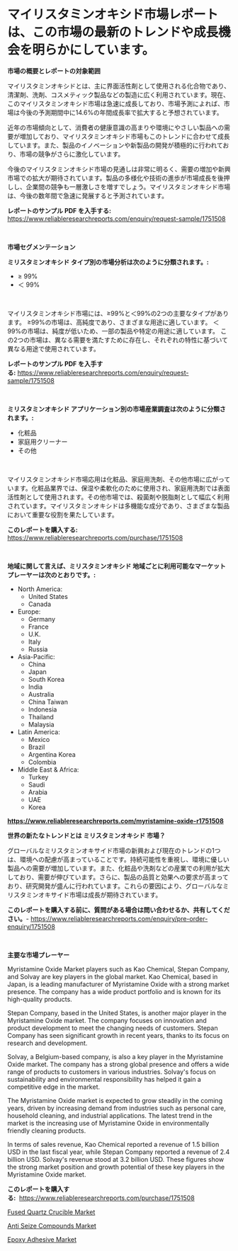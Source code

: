 <p><h1>マイリスタミンオキシド市場レポートは、この市場の最新のトレンドや成長機会を明らかにしています。</h1></p><p><strong>市場の概要とレポートの対象範囲</strong></p>
<p><p>マイリスタミンオキシドとは、主に界面活性剤として使用される化合物であり、清潔剤、洗剤、コスメティック製品などの製造に広く利用されています。現在、このマイリスタミンオキシド市場は急速に成長しており、市場予測によれば、市場は今後の予測期間中に14.6%の年間成長率で拡大すると予想されています。</p><p>近年の市場傾向として、消費者の健康意識の高まりや環境にやさしい製品への需要が増加しており、マイリスタミンオキシド市場もこのトレンドに合わせて成長しています。また、製品のイノベーションや新製品の開発が積極的に行われており、市場の競争がさらに激化しています。</p><p>今後のマイリスタミンオキシド市場の見通しは非常に明るく、需要の増加や新興市場での拡大が期待されています。製品の多様化や技術の進歩が市場成長を後押しし、企業間の競争も一層激しさを増すでしょう。マイリスタミンオキシド市場は、今後の数年間で急速に発展すると予測されています。</p></p>
<p><strong>レポートのサンプル PDF を入手する:</strong> <a href="https://www.reliableresearchreports.com/enquiry/request-sample/1751508">https://www.reliableresearchreports.com/enquiry/request-sample/1751508</a></p>
<p>&nbsp;</p>
<p><strong>市場セグメンテーション</strong></p>
<p><strong>ミリスタミンオキシド タイプ別の市場分析は次のように分類されます。:</strong></p>
<p><ul><li>≥ 99%</li><li>＜ 99%</li></ul></p>
<p>&nbsp;</p>
<p><p>マイリスタミンオキシド市場には、≥99%と＜99%の2つの主要なタイプがあります。 ≥99%の市場は、高純度であり、さまざまな用途に適しています。 ＜99%の市場は、純度が低いため、一部の製品や特定の用途に適しています。 この2つの市場は、異なる需要を満たすために存在し、それぞれの特性に基づいて異なる用途で使用されています。</p></p>
<p><strong>レポートのサンプル PDF を入手する:</strong>&nbsp;<a href="https://www.reliableresearchreports.com/enquiry/request-sample/1751508">https://www.reliableresearchreports.com/enquiry/request-sample/1751508</a></p>
<p>&nbsp;</p>
<p><strong> ミリスタミンオキシド アプリケーション別の市場産業調査は次のように分類されます。:</strong></p>
<p><ul><li>化粧品</li><li>家庭用クリーナー</li><li>その他</li></ul></p>
<p>&nbsp;</p>
<p><p>マイリスタミンオキシド市場応用は化粧品、家庭用洗剤、その他市場に広がっています。化粧品業界では、保湿や柔軟化のために使用され、家庭用洗剤では表面活性剤として使用されます。その他市場では、殺菌剤や脱脂剤として幅広く利用されています。マイリスタミンオキシドは多機能な成分であり、さまざまな製品において重要な役割を果たしています。</p></p>
<p><strong>このレポートを購入する:</strong>&nbsp; <a href="https://www.reliableresearchreports.com/purchase/1751508">https://www.reliableresearchreports.com/purchase/1751508</a></p>
<p>&nbsp;</p>
<p><strong>地域に関して言えば、ミリスタミンオキシド 地域ごとに利用可能なマーケットプレーヤーは次のとおりです。:</strong></p>
<p><ul>
    <li>
        North America:
        <ul>
            <li>United States</li>
            <li>Canada</li>
        </ul>
    </li>
    <li>
        Europe:
        <ul>
            <li>Germany</li>
            <li>France</li>
            <li>U.K.</li>
            <li>Italy</li>
            <li>Russia</li>
        </ul>
    </li>
    <li>
        Asia-Pacific:
        <ul>
            <li>China</li>
            <li>Japan</li>
            <li>South Korea</li>
            <li>India</li>
            <li>Australia</li>
            <li>China Taiwan</li>
            <li>Indonesia</li>
            <li>Thailand</li>
            <li>Malaysia</li>
        </ul>
    </li>
    <li>
        Latin America:
        <ul>
            <li>Mexico</li>
            <li>Brazil</li>
            <li>Argentina Korea</li>
            <li>Colombia</li>
        </ul>
    </li>
    <li>
        Middle East & Africa:
        <ul>
            <li>Turkey</li>
            <li>Saudi</li>
            <li>Arabia</li>
            <li>UAE</li>
            <li>Korea</li>
        </ul>
    </li>
    </ul></p>
<p><strong><a href="https://www.reliableresearchreports.com/myristamine-oxide-r1751508">https://www.reliableresearchreports.com/myristamine-oxide-r1751508</a></strong>&nbsp;</p>
<p><strong>世界の新たなトレンドとは ミリスタミンオキシド 市場？</strong></p>
<p><p>グローバルなミリスタミンオキサイド市場の新興および現在のトレンドの1つは、環境への配慮が高まっていることです。持続可能性を重視し、環境に優しい製品への需要が増加しています。また、化粧品や洗剤などの産業での利用が拡大しており、需要が伸びています。さらに、製品の品質と効果への要求が高まっており、研究開発が盛んに行われています。これらの要因により、グローバルなミリスタミンオキサイド市場は成長が期待されています。</p></p>
<p><strong>このレポートを購入する前に、質問がある場合は問い合わせるか、共有してください。</strong>- <a href="https://www.reliableresearchreports.com/enquiry/pre-order-enquiry/1751508">https://www.reliableresearchreports.com/enquiry/pre-order-enquiry/1751508</a></p>
<p>&nbsp;</p>
<p><strong>主要な市場プレーヤー</strong></p>
<p><p>Myristamine Oxide Market players such as Kao Chemical, Stepan Company, and Solvay are key players in the global market. Kao Chemical, based in Japan, is a leading manufacturer of Myristamine Oxide with a strong market presence. The company has a wide product portfolio and is known for its high-quality products.</p><p>Stepan Company, based in the United States, is another major player in the Myristamine Oxide market. The company focuses on innovation and product development to meet the changing needs of customers. Stepan Company has seen significant growth in recent years, thanks to its focus on research and development.</p><p>Solvay, a Belgium-based company, is also a key player in the Myristamine Oxide market. The company has a strong global presence and offers a wide range of products to customers in various industries. Solvay's focus on sustainability and environmental responsibility has helped it gain a competitive edge in the market.</p><p>The Myristamine Oxide market is expected to grow steadily in the coming years, driven by increasing demand from industries such as personal care, household cleaning, and industrial applications. The latest trend in the market is the increasing use of Myristamine Oxide in environmentally friendly cleaning products.</p><p>In terms of sales revenue, Kao Chemical reported a revenue of 1.5 billion USD in the last fiscal year, while Stepan Company reported a revenue of 2.4 billion USD. Solvay's revenue stood at 3.2 billion USD. These figures show the strong market position and growth potential of these key players in the Myristamine Oxide market.</p></p>
<p><strong>このレポートを購入する:</strong>&nbsp;&nbsp;<a href="https://www.reliableresearchreports.com/purchase/1751508">https://www.reliableresearchreports.com/purchase/1751508</a></p>
<p><p><a href="https://www.linkedin.com/pulse/fused-quartz-crucible-market-analysis-examines-its-scope-ata0e?trackingId=rfags8J%2FzmR64lHJgisUOA%3D%3D">Fused Quartz Crucible Market</a></p><p><a href="https://www.linkedin.com/pulse/anti-seize-compounds-market-size-global-industry-overview-r9c9e?trackingId=nv77ejG0HR9rv17v3793Gg%3D%3D">Anti Seize Compounds Market</a></p><p><a href="https://www.linkedin.com/pulse/epoxy-adhesive-market-offers-provide-insightful-data-mobce?trackingId=PsF9wFLjEhxau3bDd6TZ7g%3D%3D">Epoxy Adhesive Market</a></p></p>